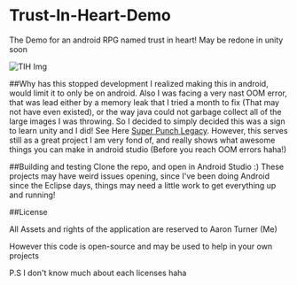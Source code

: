 # Trust-In-Heart-Demo
The Demo for an android RPG named trust in heart! May be redone in unity soon

![TIH Img](http://aaronthedev.com/images/tihscreen.538669f5.png)

##Why has this stopped development
I realized making this in android, would limit it to only be on android. Also I was facing a very nast OOM error,
that was lead either by a memory leak that I tried a month to fix (That may not have even existed), or the way java
could not garbage collect all of the large images I was throwing. So I decided to simply decided this was a sign to
learn unity and I did! See Here [Super Punch Legacy](https://github.com/torch2424/Punch-Legacy). However, this serves
still as a great project I am very fond of, and really shows what awesome things you can make in android studio 
(Before you reach OOM errors haha!)

##Building and testing
Clone the repo, and open in Android Studio :) These projects may have weird issues opening, since I've been doing
Android since the Eclipse days, things may need a little work to get everything up and running!


##License

All Assets and rights of the application are reserved to Aaron Turner (Me)

However this code is open-source and may be used to help in your own projects

P.S I don't know much about each licenses haha
